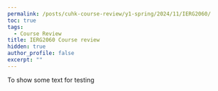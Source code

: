 ```yaml
---
permalink: /posts/cuhk-course-review/y1-spring/2024/11/IERG2060/
toc: true
tags:
  - Course Review
title: IERG2060 Course review
hidden: true
author_profile: false
excerpt: ""
---
```



To show some text for testing
